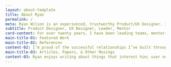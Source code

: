 ```yaml
---
layout: about-template
title: About Ryan
permalink: /
meta: Ryan Wilson is an experienced, trustworthy Product/UX Designer. If you are looking for someone to improve the user experience of your product, let me introduce you to Ryan.
subtitle: Product Designer, UX Designer, Leader, Mentor
card-content: For over twenty years, I have been leading teams, mentoring others, and creating products with the user in mind. Throughout my career, I’ve seen how approaching projects with understanding and empathy results in a better experience for the user. My passion is the process of understanding and refining the User Experience of a product - research, defining the user, developing product requirements, creating wireframes, mockups, and building prototypes, and iterating through documentation.
main-title-01: Featured Work
main-title-02: References
content-02: I’m proud of the successful relationships I’ve built throughout my career by being trustworthy, goal-oriented, value-driven, and easy to work with. Below are a few things some people I’ve worked with have said. You can find more kind words on my <a href="/references/">references page</a>.
main-title-03: Articles, Papers, & Other Musings
content-03: Ryan enjoys writing about things that interest him; user experience, graphic design, animation, etc.
---
```

